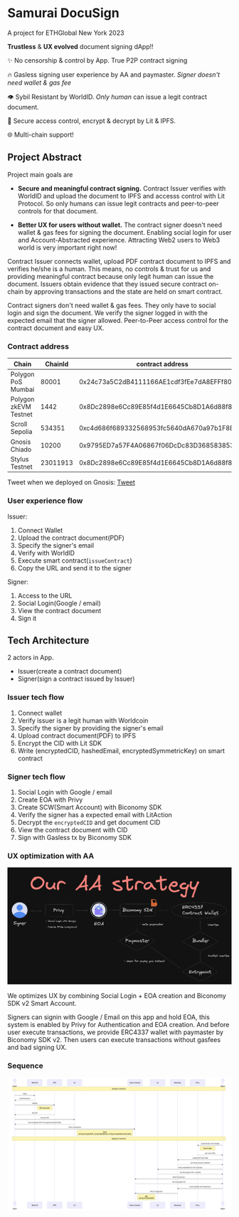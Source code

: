 # Samurai DocuSign

A project for ETHGlobal New York 2023

**Trustless** & **UX evolved** document signing dApp!!

✨ No censorship & control by App. True P2P contract signing

🔥 Gasless signing user experience by AA and paymaster. _Signer doesn't need wallet & gas fee_

👁 Sybil Resistant by WorldID. _Only human_ can issue a legit contract document.

💎 Secure access control, encrypt & decrypt by Lit & IPFS.

🌐 Multi-chain support!

## Project Abstract

Project main goals are

- **Secure and meaningful contract signing.** Contract Issuer verifies with WorldID and upload the document to IPFS and accesss control with Lit Protocol. So only humans can issue legit contracts and peer-to-peer controls for that document.

- **Better UX for users without wallet.** The contract signer doesn't need wallet & gas fees for signing the document. Enabling social login for user and Account-Abstracted experience. Attracting Web2 users to Web3 world is very important right now!

Contract Issuer connects wallet, upload PDF contract document to IPFS and verifies he/she is a human. This means, no controls & trust for us and providing meaningful contract because only legit human can issue the document. Issuers obtain evidence that they issued secure contract on-chain by approving transactions and the state are held on smart contract.

Contract signers don't need wallet & gas fees. They only have to social login and sign the document. We verify the signer logged in with the expected email that the signer allowed. Peer-to-Peer access control for the contract document and easy UX.

### Contract address

| Chain                 | ChainId  | contract address                           |
| --------------------- | -------- | ------------------------------------------ |
| Polygon PoS Mumbai    | 80001    | 0x24c73a5C2dB4111166AE1cdf3fEe7dA8EFFf80D5 |
| Polygon zkEVM Testnet | 1442     | 0x8Dc2898e6Cc89E85f4d1E6645Cb8D1A6d88f80c7 |
| Scroll Sepolia        | 534351   | 0xc4d686f689332568953fc5640dA670a97b1F8B52 |
| Gnosis Chiado         | 10200    | 0x9795ED7a57F4A06867f06DcDc83D368583853da2 |
| Stylus Testnet        | 23011913 | 0x8Dc2898e6Cc89E85f4d1E6645Cb8D1A6d88f80c7 |

Tweet when we deployed on Gnosis: [Tweet](https://twitter.com/yokoch0/status/1705850112201596977)

### User experience flow

Issuer:

1. Connect Wallet
2. Upload the contract document(PDF)
3. Specify the signer's email
4. Verify with WorldID
5. Execute smart contract(`issueContract`)
6. Copy the URL and send it to the signer

Signer:

1. Access to the URL
2. Social Login(Google / email)
3. View the contract document
4. Sign it

## Tech Architecture

2 actors in App.

- Issuer(create a contract document)
- Signer(sign a contract issued by Issuer)

### Issuer tech flow

1. Connect wallet
2. Verify issuer is a legit human with Worldcoin
3. Specify the signer by providing the signer's email
4. Upload contract document(PDF) to IPFS
5. Encrypt the CID with Lit SDK
6. Write (encryptedCID, hashedEmail, encryptedSymmetricKey) on smart contract

### Signer tech flow

1. Social Login with Google / email
2. Create EOA with Privy
3. Create SCW(Smart Account) with Biconomy SDK
4. Verify the signer has a expected email with LitAction
5. Decrypt the `encryptedCID` and get document CID
6. View the contract document with CID
7. Sign with Gasless tx by Biconomy SDK

### UX optimization with AA

![AA strategy](./public/AAstrategy.png)

We optimizes UX by combining Social Login + EOA creation and Biconomy SDK v2 Smart Account.

Signers can signin with Google / Email on this app and hold EOA, this system is enabled by Privy for Authentication and EOA creation. And before user execute transactions, we provide ERC4337 wallet with paymaster by Biconomy SDK v2. Then users can execute transactions without gasfees and bad signing UX.

### Sequence

![technical architecture](./public//architecture.png)
